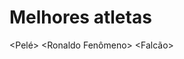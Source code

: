 # Melhores atletas

<Pelé>
<Donizete>
<Rubinho>
<Marta>
<Ronaldinho>
<Ronaldo Fenômeno>
<Falcão>
<Julio Cesar>
<Maguila>
